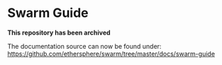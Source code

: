 # Swarm Guide

**This repository has been archived** 

The documentation source can now be found under: https://github.com/ethersphere/swarm/tree/master/docs/swarm-guide 

